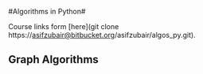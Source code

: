 #Algorithms in Python#

Course links form [here](git clone https://asifzubair@bitbucket.org/asifzubair/algos_py.git).

## Graph Algorithms ##